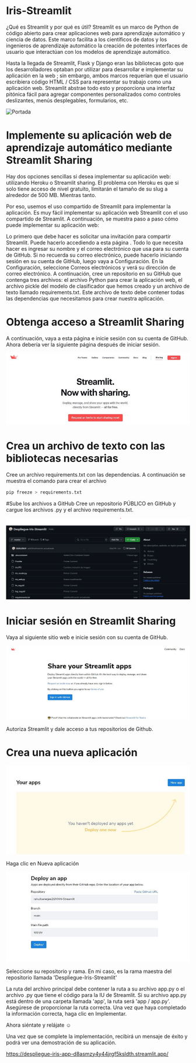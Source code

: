 # Iris-Streamlit

¿Qué es Streamlit y por qué es útil?
Streamlit es un marco de Python de código abierto para crear aplicaciones web para aprendizaje automático y ciencia de datos. Este marco facilita a los científicos de datos y los ingenieros de aprendizaje automático la creación de potentes interfaces de usuario que interactúan con los modelos de aprendizaje automático.

Hasta la llegada de Streamlit, Flask y Django eran las bibliotecas goto que los desarrolladores optaban por utilizar para desarrollar e implementar su aplicación en la web ; sin embargo, ambos marcos requerían que el usuario escribiera código HTML / CSS para representar su trabajo como una aplicación web. Streamlit abstrae todo esto y proporciona una interfaz pitónica fácil para agregar componentes personalizados como controles deslizantes, menús desplegables, formularios, etc.

![Portada](despliegue.png)

# Implemente su aplicación web de aprendizaje automático mediante Streamlit Sharing

Hay dos opciones sencillas si desea implementar su aplicación web: utilizando Heroku o Streamlit sharing. El problema con Heroku es que si solo tiene acceso de nivel gratuito, limitarán el tamaño de su slug a alrededor de 500 MB. Mientras tanto.

Por eso, usemos el uso compartido de Streamlit para implementar la aplicación. Es muy fácil implementar su aplicación web Streamlit con el uso compartido de Streamlit. A continuación, se muestra paso a paso cómo puede implementar su aplicación web:

Lo primero que debe hacer es solicitar una invitación para compartir Streamlit. Puede hacerlo accediendo a esta página . Todo lo que necesita hacer es ingresar su nombre y el correo electrónico que usa para su cuenta de GitHub. Si no recuerda su correo electrónico, puede hacerlo iniciando sesión en su cuenta de GitHub, luego vaya a Configuración. En la Configuración, seleccione Correos electrónicos y verá su dirección de correo electrónico.
A continuación, cree un repositorio en su GitHub que contenga tres archivos: el archivo Python para crear la aplicación web, el archivo pickle del modelo de clasificador que hemos creado y un archivo de texto llamado requirements.txt. Este archivo de texto debe contener todas las dependencias que necesitamos para crear nuestra aplicación.

# Obtenga acceso a Streamlit Sharing
A continuación, vaya a esta página e inicie sesión con su cuenta de GitHub.
Ahora debería ver la siguiente página después de iniciar sesión.

![Portada](Str_1.jpg)

# Crea un archivo de texto con las bibliotecas necesarias
Cree un archivo requirements.txt con las dependencias. A continuación se muestra el comando para crear el archivo

```python
pip freeze > requirements.txt
```
#Sube los archivos a GitHub
Cree un repositorio PÚBLICO en GitHub y cargue los archivos .py y el archivo requirements.txt.

![Portada](Str_github.png)

# Iniciar sesión en Streamlit Sharing
Vaya al siguiente sitio web e inicie sesión con su cuenta de GitHub.

![Portada](Str_4.jpg)

Autoriza Streamlit y dale acceso a tus repositorios de Github.

# Crea una nueva aplicación

![Portada](Str_2.jpg)

Haga clic en Nueva aplicación

![Portada](Str_3.jpg)

Seleccione su repositorio y rama. En mi caso, es la rama maestra del repositorio llamada 'Despliegue-Iris-Streamlit'

La ruta del archivo principal debe contener la ruta a su archivo app.py o el archivo .py que tiene el código para la IU de Streamlit. Si su archivo app.py está dentro de una carpeta llamada 'app', la ruta será 'app / app.py'. Asegúrese de proporcionar la ruta correcta. Una vez que haya completado la información correcta, haga clic en Implementar.

Ahora siéntate y relájate ☺️

Una vez que se complete la implementación, recibirá un mensaje de éxito y podrá ver una demostración de su aplicación.

https://despliegue-iris-app-d8asmzy4y44jrgf5ksldth.streamlit.app/


